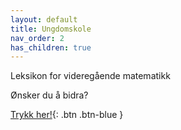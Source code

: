 ```yaml
---
layout: default
title: Ungdomskole 
nav_order: 2
has_children: true
---
```

Leksikon for videregående matematikk

Ønsker du å bidra?

[Trykk her!](http://example.com/){: .btn .btn-blue }
